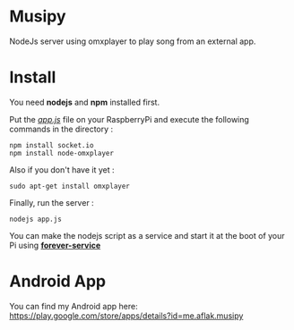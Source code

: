 # Musipy
NodeJs server using omxplayer to play song from an external app.

# Install

You need **nodejs** and **npm** installed first.

Put the *[app.js](https://github.com/omaflak/Musipy/blob/master/app.js)* file on your RaspberryPi and execute the following commands in the directory :

    npm install socket.io
    npm install node-omxplayer
    
Also if you don't have it yet :

    sudo apt-get install omxplayer

Finally, run the server :

    nodejs app.js
    
You can make the nodejs script as a service and start it at the boot of your Pi using **[forever-service](https://github.com/zapty/forever-service)**

# Android App

You can find my Android app here: https://play.google.com/store/apps/details?id=me.aflak.musipy
